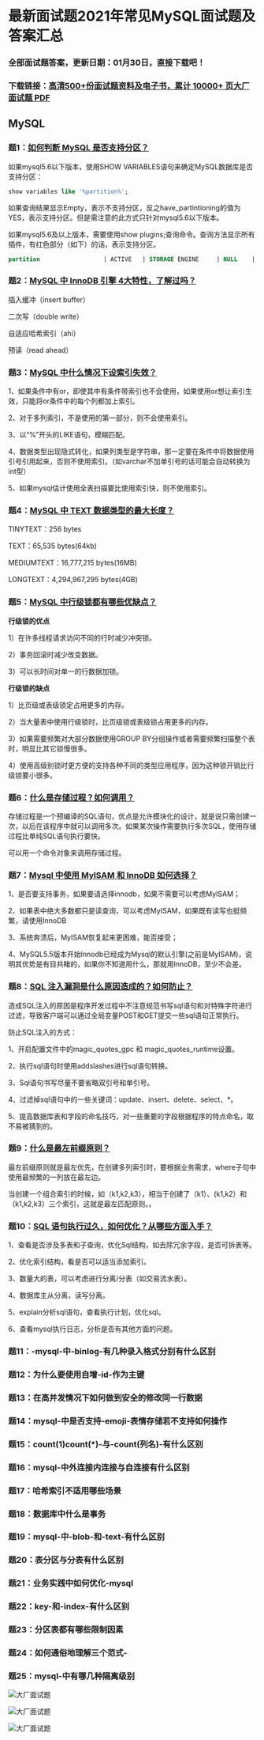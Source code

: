# 最新面试题2021年常见MySQL面试题及答案汇总

### 全部面试题答案，更新日期：01月30日，直接下载吧！

### 下载链接：[高清500+份面试题资料及电子书，累计 10000+ 页大厂面试题  PDF](/docs/index.md)

## MySQL

### 题1：[如何判断 MySQL 是否支持分区？](/docs/MySQL/最新面试题2021年常见MySQL面试题及答案汇总.md#题1如何判断-mysql-是否支持分区)<br/>
如果mysql5.6以下版本，使用SHOW VARIABLES语句来确定MySQL数据库是否支持分区：

```sql
show variables like '%partition%';
```

如果查询结果显示Empty，表示不支持分区，反之have_partintioning的值为YES，表示支持分区。但是需注意的此方式只针对mysql5.6以下版本。

如果mysql5.6及以上版本，需要使用show plugins;查询命令。查询方法显示所有插件，有红色部分（如下）的话，表示支持分区。
```sql
partition                  | ACTIVE   | STORAGE ENGINE     | NULL    | GPL  
```

### 题2：[MySQL 中 InnoDB 引擎 4大特性，了解过吗？](/docs/MySQL/最新面试题2021年常见MySQL面试题及答案汇总.md#题2mysql-中-innodb-引擎-4大特性了解过吗)<br/>
插入缓冲（insert buffer）

二次写（double write）

自适应哈希索引（ahi）

预读（read ahead）

### 题3：[MySQL 中什么情况下设索引失效？](/docs/MySQL/最新面试题2021年常见MySQL面试题及答案汇总.md#题3mysql-中什么情况下设索引失效)<br/>
1、如果条件中有or，即使其中有条件带索引也不会使用，如果使用or想让索引生效，只能将or条件中的每个列都加上索引。

2、对于多列索引，不是使用的第一部分，则不会使用索引。

3、以“%”开头的LIKE语句，模糊匹配。

4、数据类型出现隐式转化，如果列类型是字符串，那一定要在条件中将数据使用引号引用起来，否则不使用索引。（如varchar不加单引号的话可能会自动转换为int型）

5、如果mysql估计使用全表扫描要比使用索引快，则不使用索引。

### 题4：[MySQL 中 TEXT 数据类型的最大长度？](/docs/MySQL/最新面试题2021年常见MySQL面试题及答案汇总.md#题4mysql-中-text-数据类型的最大长度)<br/>
TINYTEXT：256 bytes

TEXT：65,535 bytes(64kb)

MEDIUMTEXT：16,777,215 bytes(16MB)

LONGTEXT：4,294,967,295 bytes(4GB)

### 题5：[MySQL 中行级锁都有哪些优缺点？](/docs/MySQL/最新面试题2021年常见MySQL面试题及答案汇总.md#题5mysql-中行级锁都有哪些优缺点)<br/>
**行级锁的优点**

1）在许多线程请求访问不同的行时减少冲突锁。

2）事务回滚时减少改变数据。

3）可以长时间对单一的行数据加锁。

**行级锁的缺点**

1）比页级或表级锁定占用更多的内存。

2）当大量表中使用行级锁时，比页级锁或表级锁占用更多的内存。

3）如果需要频繁对大部分数据使用GROUP BY分组操作或者需要频繁扫描整个表时，明显比其它锁慢很多。

4）使用高级别锁时更方便的支持各种不同的类型应用程序，因为这种锁开销比行级锁要小很多。

### 题6：[什么是存储过程？如何调用？](/docs/MySQL/最新面试题2021年常见MySQL面试题及答案汇总.md#题6什么是存储过程如何调用)<br/>
存储过程是一个预编译的SQL语句，优点是允许模块化的设计，就是说只需创建一次，以后在该程序中就可以调用多次。如果某次操作需要执行多次SQL，使用存储过程比单纯SQL语句执行要快。

可以用一个命令对象来调用存储过程。

### 题7：[Mysql 中使用 MyISAM 和 InnoDB 如何选择？](/docs/MySQL/最新面试题2021年常见MySQL面试题及答案汇总.md#题7mysql-中使用-myisam-和-innodb-如何选择)<br/>
1、是否要支持事务，如果要请选择innodb，如果不需要可以考虑MyISAM；

2、如果表中绝大多数都只是读查询，可以考虑MyISAM，如果既有读写也挺频繁，请使用InnoDB

3、系统奔溃后，MyISAM恢复起来更困难，能否接受；

4、MySQL5.5版本开始Innodb已经成为Mysql的默认引擎(之前是MyISAM)，说明其优势是有目共睹的，如果你不知道用什么，那就用InnoDB，至少不会差。

### 题8：[SQL 注入漏洞是什么原因造成的？如何防止？](/docs/MySQL/最新面试题2021年常见MySQL面试题及答案汇总.md#题8sql-注入漏洞是什么原因造成的如何防止)<br/>
造成SQL注入的原因是程序开发过程中不注意规范书写sql语句和对特殊字符进行过滤，导致客户端可以通过全局变量POST和GET提交一些sql语句正常执行。

防止SQL注入的方式：

1、开启配置文件中的magic_quotes_gpc 和 magic_quotes_runtime设置。

2、执行sql语句时使用addslashes进行sql语句转换。

3、Sql语句书写尽量不要省略双引号和单引号。

4、过滤掉sql语句中的一些关键词：update、insert、delete、select、*。

5、提高数据库表和字段的命名技巧，对一些重要的字段根据程序的特点命名，取不易被猜到的。

### 题9：[什么是最左前缀原则？](/docs/MySQL/最新面试题2021年常见MySQL面试题及答案汇总.md#题9什么是最左前缀原则)<br/>
最左前缀原则就是最左优先，在创建多列索引时，要根据业务需求，where子句中使用最频繁的一列放在最左边。

当创建一个组合索引的时候，如（k1,k2,k3），相当于创建了（k1）、(k1,k2）和（k1,k2,k3）三个索引，这就是最左匹配原则。。

### 题10：[SQL 语句执行过久，如何优化？从哪些方面入手？](/docs/MySQL/最新面试题2021年常见MySQL面试题及答案汇总.md#题10sql-语句执行过久如何优化从哪些方面入手)<br/>
1、查看是否涉及多表和子查询，优化Sql结构，如去除冗余字段，是否可拆表等。

2、优化索引结构，看是否可以适当添加索引。

3、数量大的表，可以考虑进行分离/分表（如交易流水表）。

4、数据库主从分离，读写分离。

5、explain分析sql语句，查看执行计划，优化sql。

6、查看mysql执行日志，分析是否有其他方面的问题。

### 题11：-mysql-中-binlog-有几种录入格式分别有什么区别<br/>


### 题12：为什么要使用自增-id-作为主键<br/>


### 题13：在高并发情况下如何做到安全的修改同一行数据<br/>


### 题14：mysql-中是否支持-emoji-表情存储若不支持如何操作<br/>


### 题15：count(1)count(*)-与-count(列名)-有什么区别<br/>


### 题16：mysql-中外连接内连接与自连接有什么区别<br/>


### 题17：哈希索引不适用哪些场景<br/>


### 题18：数据库中什么是事务<br/>


### 题19：mysql-中-blob-和-text-有什么区别<br/>


### 题20：表分区与分表有什么区别<br/>


### 题21：业务实践中如何优化-mysql<br/>


### 题22：key-和-index-有什么区别<br/>


### 题23：分区表都有哪些限制因素<br/>


### 题24：如何通俗地理解三个范式-<br/>


### 题25：mysql-中有哪几种隔离级别<br/>


![大厂面试题](../../imgs/pages.jpg "Java精选")

![大厂面试题](../../imgs/pdfs.png "Java精选")

![大厂面试题](../../imgs/weixin.png "Java精选")